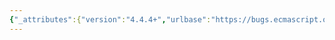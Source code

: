 ```yaml
---
{"_attributes":{"version":"4.4.4+","urlbase":"https://bugs.ecmascript.org/","maintainer":"dherman@mozilla.com"},"bug":{"bug_id":4117,"creation_ts":"2015-03-05 10:19:00 -0800","short_desc":"13.2.3: RHS overflow","delta_ts":"2015-03-17 16:57:09 -0700","product":"Draft for 6th Edition","component":"editorial issue","version":"Rev 35: March 4, 2015 Release Candidate 2","rep_platform":"All","op_sys":"All","bug_status":"RESOLVED","resolution":"FIXED","priority":"Normal","bug_severity":"normal","everconfirmed":true,"reporter":{"uid":"jmdyck","name":"Michael Dyck"},"assigned_to":{"uid":"allen","name":"Allen Wirfs-Brock"},"long_desc":[{"commentid":13577,"comment_count":0,"who":{"uid":"jmdyck","name":"Michael Dyck"},"bug_when":"2015-03-05 10:19:20 -0800","thetext":"In 13.2.3 \"Destructuring Binding Patterns\",\nunder Syntax,\nthe 3rd production appears to have a 4th RHS consisting of just \"]\",\nbut really it's just overflow from the 3rd RHS.\n\nThis should either be indented or squeezed onto the preceding line."},{"commentid":13590,"comment_count":1,"who":{"uid":"allen","name":"Allen Wirfs-Brock"},"bug_when":"2015-03-05 16:10:36 -0800","thetext":"fixed in rev36 editor's draft\n\n(squeezed)"},{"commentid":13841,"comment_count":2,"who":{"uid":"allen","name":"Allen Wirfs-Brock"},"bug_when":"2015-03-17 16:57:09 -0700","thetext":"in rev36"}]}}
---
```

